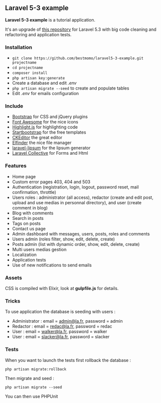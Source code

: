 ## Laravel 5-3 example ##

**Laravel 5-3 example** is a tutorial application.

It's an upgrade of [this repository](https://github.com/bestmomo/laravel5-example) for Laravel 5.3 with big code cleaning and refactoring and application tests.

### Installation ###

* `git clone https://github.com/bestmomo/laravel5-3-example.git projectname`
* `cd projectname`
* `composer install`
* `php artisan key:generate`
* Create a database and edit *.env*
* `php artisan migrate --seed` to create and populate tables
* Edit *.env* for emails configuration

### Include ###

* [Bootstrap](http://getbootstrap.com) for CSS and jQuery plugins
* [Font Awesome](http://fortawesome.github.io/Font-Awesome) for the nice icons
* [Highlight.js](https://highlightjs.org) for highlighting code
* [Startbootstrap](http://startbootstrap.com) for the free templates
* [CKEditor](http://ckeditor.com) the great editor
* [Elfinder](https://github.com/Studio-42/elFinder) the nice file manager
* [laravel-lipsum](https://github.com/magyarjeti/laravel-lipsum) for the lipsum generator
* [Laravel Collective](https://laravelcollective.com/) for Forms and Html 

### Features ###

* Home page
* Custom error pages 403, 404 and 503
* Authentication (registration, login, logout, password reset, mail confirmation, throttle)
* Users roles : administrator (all access), redactor (create and edit post, upload and use medias in personnal directory), and user (create comment in blog)
* Blog with comments
* Search in posts
* Tags on posts
* Contact us page
* Admin dashboard with messages, users, posts, roles and comments
* Users admin (roles filter, show, edit, delete, create)
* Posts admin (list with dynamic order, show, edit, delete, create)
* Multi users medias gestion
* Localization
* Application tests
* Use of new notifications to send emails

### Assets ###

CSS is compiled with Elixir, look at **gulpfile.js** for details.

### Tricks ###

To use application the database is seeding with users :

* Administrator : email = admin@la.fr, password = admin
* Redactor : email = redac@la.fr, password = redac
* User : email = walker@la.fr, password = walker
* User : email = slacker@la.fr, password = slacker

### Tests ###

When you want to launch the tests first rollback the database :

`php artisan migrate:rollback`

Then migrate and seed :

`php artisan migrate --seed`

You can then use PHPUnit